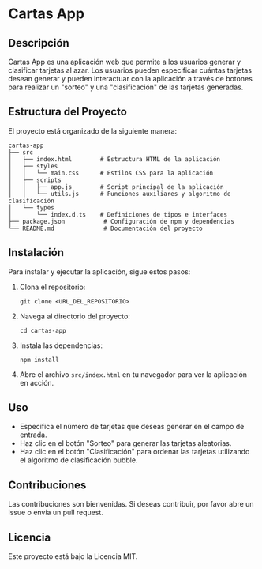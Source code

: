 # Cartas App

## Descripción
Cartas App es una aplicación web que permite a los usuarios generar y clasificar tarjetas al azar. Los usuarios pueden especificar cuántas tarjetas desean generar y pueden interactuar con la aplicación a través de botones para realizar un "sorteo" y una "clasificación" de las tarjetas generadas.

## Estructura del Proyecto
El proyecto está organizado de la siguiente manera:

```
cartas-app
├── src
│   ├── index.html        # Estructura HTML de la aplicación
│   ├── styles
│   │   └── main.css      # Estilos CSS para la aplicación
│   ├── scripts
│   │   ├── app.js        # Script principal de la aplicación
│   │   └── utils.js      # Funciones auxiliares y algoritmo de clasificación
│   └── types
│       └── index.d.ts    # Definiciones de tipos e interfaces
├── package.json           # Configuración de npm y dependencias
└── README.md              # Documentación del proyecto
```

## Instalación
Para instalar y ejecutar la aplicación, sigue estos pasos:

1. Clona el repositorio:
   ```
   git clone <URL_DEL_REPOSITORIO>
   ```

2. Navega al directorio del proyecto:
   ```
   cd cartas-app
   ```

3. Instala las dependencias:
   ```
   npm install
   ```

4. Abre el archivo `src/index.html` en tu navegador para ver la aplicación en acción.

## Uso
- Especifica el número de tarjetas que deseas generar en el campo de entrada.
- Haz clic en el botón "Sorteo" para generar las tarjetas aleatorias.
- Haz clic en el botón "Clasificación" para ordenar las tarjetas utilizando el algoritmo de clasificación bubble.

## Contribuciones
Las contribuciones son bienvenidas. Si deseas contribuir, por favor abre un issue o envía un pull request.

## Licencia
Este proyecto está bajo la Licencia MIT.